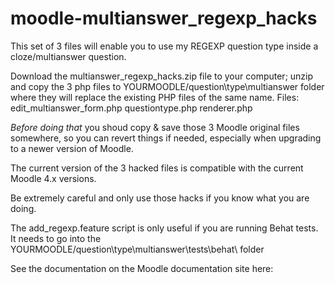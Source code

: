 # moodle-multianswer_regexp_hacks
This set of 3 files will enable you to use my REGEXP question type inside a cloze/multianswer question. 

Download the multianswer_regexp_hacks.zip file to your computer; unzip and copy the 3 php files to YOURMOODLE/question\type\multianswer folder where they will replace the existing PHP files of the same name. Files: edit_multianswer_form.php questiontype.php renderer.php

*Before doing that* you shoud copy & save those 3 Moodle original files somewhere, so you can revert things if needed, especially when upgrading to a newer version of Moodle.

The current version of the 3 hacked files is compatible with the current Moodle 4.x versions.

Be extremely careful and only use those hacks if you know what you are doing.

The add_regexp.feature script is only useful if you are running Behat tests. It needs to go into the YOURMOODLE/question\type\multianswer\tests\behat\ folder

See the documentation on the Moodle documentation site here: 
